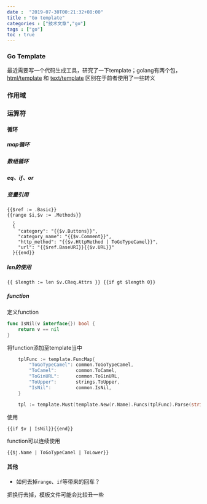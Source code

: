 ```yaml
---
date :  "2019-07-30T00:21:32+08:00" 
title : "Go template" 
categories : ["技术文章","go"] 
tags : ["go"] 
toc : true
---
```


### Go Template

最近需要写一个代码生成工具，研究了一下template；golang有两个包， [html/template](https://golang.org/pkg/html/template/) 和 [text/template](https://golang.org/pkg/text/template/) 区别在于前者使用了一些转义

### 作用域

### 运算符

#### 循环

##### map循环

##### 数组循环

##### eq、if、or

##### 变量引用

```jinja2
{{$ref := .Basic}}
{{range $i,$v := .Methods}}
  ,
  {
    "category": "{{$v.Buttons}}",
    "category_name": "{{$v.Comment}}",
    "http_method": "{{$v.HttpMethod | ToGoTypeCamel}}",
    "url": "{{$ref.BaseURI}}{{$v.URL}}"
  }{{end}}
```

##### len的使用

```jinja2
{{ $length := len $v.CReq.Attrs }} {{if gt $length 0}}
```

##### function

定义function

```go
func IsNil(v interface{}) bool {
	return v == nil
}
```
将function添加至template当中
```go
	tplFunc := template.FuncMap{
		"ToGoTypeCamel": common.ToGoTypeCamel,
		"ToCamel":       common.ToCamel,
		"ToGinURL":      common.ToGinURL,
		"ToUpper":       strings.ToUpper,
		"IsNil":         common.IsNil,
	}

	tpl := template.Must(template.New(r.Name).Funcs(tplFunc).Parse(string(bytes))
```

使用

```jinja2
{{if $v | IsNil}}{{end}}
```

function可以连续使用

```jinja2
{{$j.Name | ToGoTypeCamel | ToLower}}
```



#### 其他

- 如何去掉`range`、`if`等带来的回车？

把换行去掉，模板文件可能会比较丑一些
